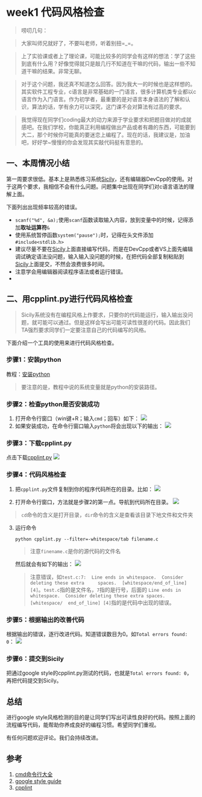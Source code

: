 # week1 代码风格检查

> 唠叨几句：

> 大家叫师兄就好了，不要叫老师，听着别扭=_=。

> 上了实验课或者上了理论课，可能比较多的同学会有这样的想法：学了这些到底有什么用？好像觉得就只是敲几行不知道在干嘛的代码，输出一些不知道干嘛的结果。非常无聊。

> 对于这个问题，我还真不知道怎么回答。因为我大一的时候也是这样想的。其实软件工程专业，c语言是非常基础的一门语言，很多计算机类专业都以c语言作为入门语言。作为初学者，最重要的是对语言本身语法的了解和认识，算法的话，学有余力可以深究，这门课不会对算法有过高的要求。

> 我觉得现在同学们coding最大的动力来源于学业要求和把题目做对的成就感吧。在我们学校，你能真正利用编程做出产品或者有趣的东西，可能要到大二，那个时候你可能真的要迷恋上编程了。现在的话，我建议是，加油吧，好好学~慢慢的你会发现其实敲代码挺有意思的。

## 一、本周情况小结

第一周要求很低。基本上是熟悉练习系统[Sicily][]，还有编辑器DevCpp的使用。对于这两个要求，我相信不会有什么问题。问题集中出现在同学们对c语言语法的理解上面。

下面列出出现频率较高的错误。

*	`scanf("%d", &a);`使用`scanf`函数读取输入内容，放到变量中的时候，记得添加**取址运算符**`&`
*	使用系统暂停函数`system("pause");`时，记得在头文件添加`#include<stdlib.h>`
*	建议尽量不要在[Sicily][]上面直接编写代码，而是在DevCpp或者VS上面先编辑调试确定语法没问题，输入输入没问题的时候，在把代码全部复制粘贴到[Sicily][]上面提交，不然会浪费很多时间。
*	注意学会用编辑器阅读程序语法或者运行错误。
*	

[Sicily]: http://soj.sysu.edu.cn/index.php

## 二、用cpplint.py进行代码风格检查

> Sicily系统没有在编程风格上作要求，只要你的代码能运行，输入输出没问题，就可能可以通过。但是这样会写出可能可读性很差的代码。因此我们TA强烈要求同学们一定要注意自己的代码编写的风格。

下面介绍一个工具的使用来进行代码风格检查。

### 步骤1：安装python

教程：[安装python][]

> 要注意的是，教程中说的系统变量就是python的安装路径。

[安装python]: http://jingyan.baidu.com/article/7908e85c78c743af491ad261.html

### 步骤2：检查python是否安装成功

1. 打开命令行窗口（win键+R；输入`cmd`；回车）如下：
![](http://ww3.sinaimg.cn/large/ed796d65gw1ewaf0z4ppoj20he091myl.jpg)
2. 如果安装成功，在命令行窗口输入`python`将会出现以下的输出：
![](http://ww2.sinaimg.cn/large/ed796d65gw1ewaf4k6m5yj213s0lw0vr.jpg)


### 步骤3：下载cpplint.py

点击下载[cpplint.py][]
![](http://ww1.sinaimg.cn/large/ed796d65gw1ewafi54dw8j21740om75z.jpg)

[cpplint.py]: http://pan.baidu.com/s/1bn0mqN9

### 步骤4：代码风格检查

1. 把`cpplint.py`文件复制到你的程序代码所在的目录。比如：
![](http://ww1.sinaimg.cn/large/ed796d65gw1ewafkpn599j20wl0p4wk4.jpg)

2. 打开命令行窗口，方法就是步骤2的第一点。导航到代码所在目录。
![](http://ww1.sinaimg.cn/large/ed796d65gw1ewafoanusrj213s0c642m.jpg)
> `cd`命令的含义是打开目录，`dir`命令的含义是查看该目录下地文件和文件夹

3. 运行命令  
	```
	python cpplint.py --filter=-whitespace/tab filename.c
	```
	> 注意`finename.c`是你的源代码的文件名
	
	然后就会有如下的输出：
	![](http://ww4.sinaimg.cn/large/ed796d65gw1ewagjny36xj213s0lwwim.jpg)
	> 注意错误，如`test.c:7:  Line ends in whitespace.  Consider deleting these extra 	spaces.  [whitespace/end_of_line] [4]`。`test.c`指的是文件名，`7`指的是行号，后面的	`Line ends in whitespace.  Consider deleting these extra spaces.  [whitespace/	end_of_line] [4]`指的是代码中出现的错误。

### 步骤5：根据输出的改善代码

根据输出的错误，逐行改进代码。知道错误数目为0。如`Total errors found: 0`：
![](http://ww2.sinaimg.cn/large/ed796d65gw1ewagnwjvq7j213s0lw40r.jpg)

### 步骤6：提交到Sicily

把通过google style的cpplint.py测试的代码，也就是`Total errors found: 0`，再把代码提交到Sicily。

## 总结

进行google style风格检测的目的是让同学们写出可读性良好的代码。按照上面的流程编写代码，能帮助你养成良好的编程习惯。希望同学们重视。

有任何问题欢迎评论。我们会持续改进。

## 参考

1. [cmd命令行大全][]
2. [google style guide][]
3. [cpplint][]


[cmd命令行大全]: http://jingyan.baidu.com/article/f0e83a25f2659a22e59101b5.html
[google style guide]: https://github.com/google/styleguide
[cpplint]: https://en.wikipedia.org/wiki/Cpplint
